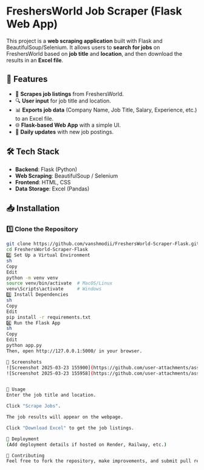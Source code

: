 # FreshersWorld Job Scraper (Flask Web App)

This project is a **web scraping application** built with Flask and BeautifulSoup/Selenium. It allows users to **search for jobs** on FreshersWorld based on **job title** and **location**, and then download the results in an **Excel file**.

## 🚀 Features
- 🏢 **Scrapes job listings** from FreshersWorld.
- 🔍 **User input** for job title and location.
- 📊 **Exports job data** (Company Name, Job Title, Salary, Experience, etc.) to an Excel file.
- 🌐 **Flask-based Web App** with a simple UI.
- 📅 **Daily updates** with new job postings.

## 🛠️ Tech Stack
- **Backend**: Flask (Python)
- **Web Scraping**: BeautifulSoup / Selenium
- **Frontend**: HTML, CSS
- **Data Storage**: Excel (Pandas)

## 📥 Installation

### **1️⃣ Clone the Repository**
```sh
git clone https://github.com/vanshmodii/FreshersWorld-Scraper-Flask.git
cd FreshersWorld-Scraper-Flask
2️⃣ Set Up a Virtual Environment
sh
Copy
Edit
python -m venv venv
source venv/bin/activate  # MacOS/Linux
venv\Scripts\activate     # Windows
3️⃣ Install Dependencies
sh
Copy
Edit
pip install -r requirements.txt
4️⃣ Run the Flask App
sh
Copy
Edit
python app.py
Then, open http://127.0.0.1:5000/ in your browser.

📸 Screenshots
![Screenshot 2025-03-23 155900](https://github.com/user-attachments/assets/686beb41-de0b-43f1-afd2-efd56b67c41e)
![Screenshot 2025-03-23 155958](https://github.com/user-attachments/assets/df0a7bda-f201-42b6-9e08-84b276222d86)


📝 Usage
Enter the job title and location.

Click "Scrape Jobs".

The job results will appear on the webpage.

Click "Download Excel" to get the job listings.

🚀 Deployment
(Add deployment details if hosted on Render, Railway, etc.)

🤝 Contributing
Feel free to fork the repository, make improvements, and submit pull requests!

